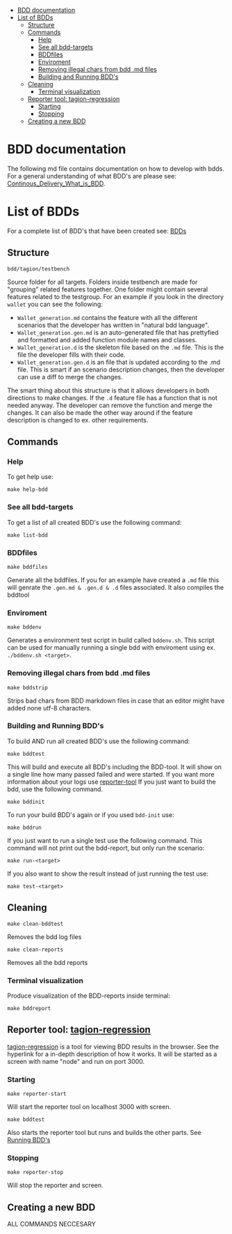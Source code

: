- [BDD documentation](#bdd-documentation)
- [List of BDDs](#list-of-bdds)
  - [Structure](#structure)
  - [Commands](#commands)
    - [Help](#help)
    - [See all bdd-targets](#see-all-bdd-targets)
    - [BDDfiles](#bddfiles)
    - [Enviroment](#enviroment)
    - [Removing illegal chars from bdd .md files](#removing-illegal-chars-from-bdd-md-files)
    - [Building and Running BDD's](#building-and-running-bdds)
  - [Cleaning](#cleaning)
    - [Terminal visualization](#terminal-visualization)
  - [Reporter tool: tagion-regression](#reporter-tool-tagion-regression)
    - [Starting](#starting)
    - [Stopping](#stopping)
  - [Creating a new BDD](#creating-a-new-bdd)

# BDD documentation
The following md file contains documentation on how to develop with bdds. For a general understanding of what BDD's are please see: [Continous_Delivery_What_is_BDD](https://www.youtube.com/watch?v=zYj70EsD7uI).

# List of BDDs
For a complete list of BDD's that have been created see: [BDDs](../../../../bdd/BDDS.md)

## Structure
`bdd/tagion/testbench`

Source folder for all targets. Folders inside testbench are made for "grouping" related features together. One folder might contain several features related to the testgroup. For an example if you look in the directory `wallet` you can see the following:
* `Wallet_generation.md` contains the feature with all the different scenarios that the developer has written in "natural bdd language". 
* `Wallet_generation.gen.md` is an auto-generated file that has prettyfied and formatted and added function module names and classes. 
* `Wallet_generation.d` is the skeleton file based on the `.md` file. This is the file the developer fills with their code. 
* `Wallet_generation.gen.d` is an file that is updated according to the .md file. This is smart if an scenario description changes, then the developer can use a diff to merge the changes. 

The smart thing about this structure is that it allows developers in both directions to make changes. If the `.d` feature file has a function that is not needed anyway. The developer can remove the function and merge the changes. It can also be made the other way around if the feature description is changed to ex. other requirements.

## Commands
### Help 
To get help use:

`make help-bdd`

### See all bdd-targets
To get a list of all created BDD's use the following command:

`make list-bdd `

### BDDfiles
`make bddfiles`

Generate all the bddfiles. If you for an example have created a `.md` file this will genrate the `.gen.md & .gen.d & .d` files associated. It also compiles the bddtool

### Enviroment
`make bddenv`

Generates a environment test script in build called `bddenv.sh`. This script can be used for manually running a single bdd with enviroment using ex. `./bddenv.sh <target>`.

### Removing illegal chars from bdd .md files
`make bddstrip`

Strips bad chars from BDD markdown files in case that an editor might have added none utf-8 characters. 


### Building and Running BDD's
To build AND run all created BDD's use the following command:

`make bddtest`

This will build and execute all BDD's including the BDD-tool. It will show on a single line how many passed failed and were started. If you want more information about your logs use [reporter-tool](#reporter-tool-tagion-regression) 
If you just want to build the bdd, use the following command.

`make bddinit`

To run your build BDD's again or if you used `bdd-init` use:

`make bddrun`

If you just want to run a single test use the following command. This command will not print out the bdd-report, but only run the scenario:

`make run-<target>`

If you also want to show the result instead of just running the test use:

`make test-<target>`

## Cleaning

`make clean-bddtest` 

Removes the bdd log files

`make clean-reports` 

Removes all the bdd reports

### Terminal visualization
Produce visualization of the BDD-reports inside terminal:

`make bddreport`

## Reporter tool: [tagion-regression](https://github.com/tagion/tagion-regression)
[tagion-regression](https://github.com/tagion/tagion-regression) is a tool for viewing BDD results in the browser. See the hyperlink for a in-depth description of how it works. It will be started as a screen with name "node" and run on port 3000.
### Starting
`make reporter-start`

Will start the reporter tool on localhost 3000 with screen.

`make bddtest`

Also starts the reporter tool but runs and builds the other parts. See [Running BDD's](#running-bdds)

### Stopping
`make reporter-stop`

Will stop the reporter and screen.

## Creating a new BDD
ALL COMMANDS NECCESARY




